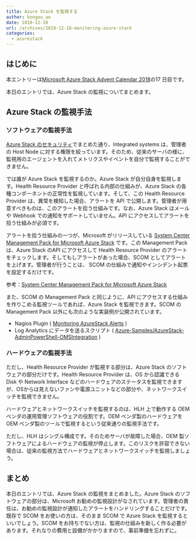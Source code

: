 ```yaml
---
title: Azure Stack を監視する
author: kongou_ae
date: 2018-12-18
url: /archives/2018-12-18-monitering-azure-stack
categories:
  - azurestack
---
```


## はじめに

本エントリーは[Microsoft Azure Stack Advent Calendar 2018](https://qiita.com/advent-calendar/2018/azure-stack)の17 日目です。

本日のエントリでは、Azure Stack の監視についてまとめます。

## Azure Stack の監視手法

### ソフトウェアの監視手法

[Azure Stack のセキュリティ](https://aimless.jp/blog/archives/2018-12-11-security-of-azurestack/)でまとめた通り、Integrated systems は、管理者の Host Node に対する権限を絞っています。そのため、従来のサーバの様に、監視用のエージェントを入れてメトリクスやイベントを自分で監視することができません。

では誰が Azure Stack を監視するのか。Azure Stack が自分自身を監視します。Health Resource Provider と呼ばれる内部の仕組みが、Azure Stack の各種コンポーネントの正常性を監視しています。そして、この Health Resource Provider は、異常を検知した場合、アラートを API で公開します。管理者が用意すべきものは、このアラートを拾う仕組みです。なお、Azure Stack はメールや Webhook での通知をサポートしていません。API にアクセスしてアラートを拾う仕組みが必須です。

アラートを拾う仕組みの一つが、Microsoft がリリースしている [System Center Management Pack for Microsoft Azure Stack](https://www.microsoft.com/en-us/download/details.aspx?id=55184) です。この Management Pack は、Azure Stack のAPI にアクセスして Health Resource Provider のアラートをチェックします。そしてもしアラートがあった場合、SCOM としてアラートを上げます。管理者が行うことは、 SCOM の仕組みで通知やインシデント起票を設定するだけです。

参考：[System Center Management Pack for Microsoft Azure Stack](https://docs.microsoft.com/ja-jp/azure/azure-stack/azure-stack-integrate-monitor)

また、SCOM の Management Pack と同じように、API にアクセスする仕組みを作りこめる監視ツールであれば、Azure Stack を監視できます。SCOM の Management Pack 以外にも次のような実装例が公開されています。

- Nagios Plugin ( [Monitoring AzureStack Alerts](https://exchange.nagios.org/directory/Plugins/Cloud/Monitoring-AzureStack-Alerts/details) )
- Log Analytics にデータを送るスクリプト ( [Azure-Samples/AzureStack-AdminPowerShell-OMSIntegration](https://github.com/Azure-Samples/AzureStack-AdminPowerShell-OMSIntegration) )

### ハードウェアの監視手法

ただし、Health Resource Provider が監視する部分は、Azure Stack のソフトウェアの部分だけです。Health Resource Provider  は、OS から認識できる Disk や Network Interface などのハードウェアのステータスを監視できますが、OSからは見えないファンや電源ユニットなどの部分や、ネットワークスイッチを監視できません。

ハードウェアとネットワークスイッチを監視するのは、HLH 上で動作する OEM ベンダの運用管理ソフトウェアの役割です。OEM ベンダ製のハードウェアを OEM ベンダ製のツールで監視するという従来通りの監視手法です。

ただし、HLH はシングル構成です。そのためサーバが故障した場合、OEM 製ソフトウェアによるハードウェアの監視が停止します。このリスクを許容できない場合は、従来の監視方法でハードウェアとネットワークスイッチを監視しましょう。

## まとめ

本日のエントリでは、Azure Stack の監視をまとめました。Azure Stack のソフトウェアの部分は、Microsoft お勧めの監視設計がなされています。管理者の責任は、お勧めの監視設計が通知したアラートをハンドリングすることだけです。既存で SCOM をお使いの方は、そのまま SCOM で Azure Stack を監視するといいでしょう。SCOM をお持ちでない方は、監視の仕組みを新しく作る必要があります。それなりの費用と設備がかかりますので、事前準備を忘れずに。
